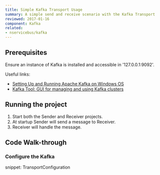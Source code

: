 ```yaml
---
title: Simple Kafka Transport Usage
summary: A simple send and receive scenario with the Kafka Transport
reviewed: 2017-01-16
component: Kafka
related:
- nservicebus/kafka
---
```



## Prerequisites

Ensure an instance of Kafka is installed and accessible in '127.0.0.1:9092'.

Useful links:

 * [Setting Up and Running Apache Kafka on Windows OS](https://dzone.com/articles/running-apache-kafka-on-windows-os)
 * [Kafka Tool: GUI for managing and using Kafka clusters](http://www.kafkatool.com/)


## Running the project

 1. Start both the Sender and Receiver projects.
 1. At startup Sender will send a message to Receiver.
 1. Receiver will handle the message.


## Code Walk-through


### Configure the Kafka

snippet: TransportConfiguration